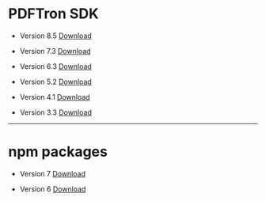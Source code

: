 # PDFTron SDK

- Version 8.5 [Download](https://www.pdftron.com/downloads/WebViewer-8.5.0.zip?_gl=1*88ht88*_ga*NTM5MTk0NjM1LjE2NzYzMzA5MDQ.*_ga_S9LESQW29R*MTY3NzIyMDE4My40LjEuMTY3NzIyMDU1Ni42MC4wLjA.)

- Version 7.3 [Download](https://www.pdftron.com/downloads/WebViewer-7.3.3.zip?_gl=1*1xhwa67*_ga*NTM5MTk0NjM1LjE2NzYzMzA5MDQ.*_ga_S9LESQW29R*MTY3NzIyMDE4My40LjEuMTY3NzIyMDU1Ni42MC4wLjA.)

- Version 6.3 [Download](https://www.pdftron.com/downloads/WebViewer-6.3.6.zip?_gl=1*1xhwa67*_ga*NTM5MTk0NjM1LjE2NzYzMzA5MDQ.*_ga_S9LESQW29R*MTY3NzIyMDE4My40LjEuMTY3NzIyMDU1Ni42MC4wLjA.)

- Version 5.2 [Download](https://www.pdftron.com/downloads/WebViewer-5.2.9.zip?_gl=1*1xhwa67*_ga*NTM5MTk0NjM1LjE2NzYzMzA5MDQ.*_ga_S9LESQW29R*MTY3NzIyMDE4My40LjEuMTY3NzIyMDU1Ni42MC4wLjA.)

- Version 4.1 [Download](https://www.pdftron.com/downloads/WebViewer-4.1.0.zip?_gl=1*xqfqaq*_ga*NTM5MTk0NjM1LjE2NzYzMzA5MDQ.*_ga_S9LESQW29R*MTY3NzIyMDE4My40LjEuMTY3NzIyMDU1Ni42MC4wLjA.)

- Version 3.3 [Download](https://www.pdftron.com/downloads/WebViewer-3.3.0.zip?_gl=1*1nc3vrg*_ga*NTM5MTk0NjM1LjE2NzYzMzA5MDQ.*_ga_S9LESQW29R*MTY3NzIyMDE4My40LjEuMTY3NzIyMDU1Ni42MC4wLjA.)
 

---------------------------------------------

# npm packages

- Version 7 [Download](https://drive.google.com/file/d/1yHqu8cKh7iEtgl-bHqIUmaJpAvXQp4jC/view?usp=share_link)

- Version 6 [Download](https://drive.google.com/file/d/1mY4QHHkpa1yMZfKlAwyeUrECEl8ktHoX/view?usp=share_link)
